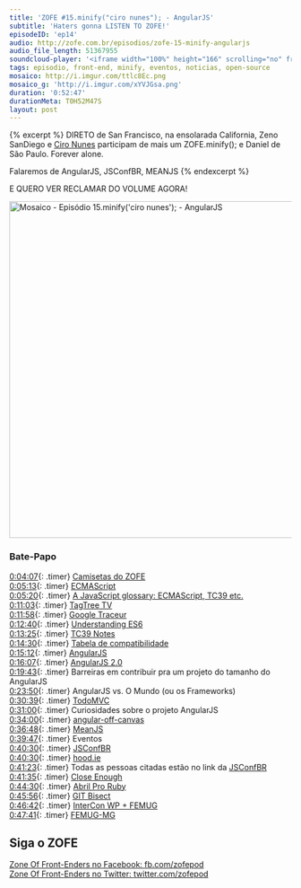 ```yaml
---
title: 'ZOFE #15.minify("ciro nunes"); - AngularJS'
subtitle: 'Haters gonna LISTEN TO ZOFE!'
episodeID: 'ep14'
audio: http://zofe.com.br/episodios/zofe-15-minify-angularjs
audio_file_length: 51367955
soundcloud-player: '<iframe width="100%" height="166" scrolling="no" frameborder="no" src="https://w.soundcloud.com/player/?url=https%3A//api.soundcloud.com/tracks/155522716%3Fsecret_token%3Ds-Z4tiy&amp;color=ff5500&amp;auto_play=false&amp;hide_related=true&amp;show_artwork=true&amp;show_comments=false&amp;show_user=false&amp;show_reposts=false"></iframe>'
tags: episodio, front-end, minify, eventos, noticias, open-source
mosaico: http://i.imgur.com/ttlc8Ec.png
mosaico_g: 'http://i.imgur.com/xYVJGsa.png'
duration: '0:52:47'
durationMeta: T0H52M47S
layout: post
---
```


{% excerpt %}
DIRETO de San Francisco, na ensolarada California, Zeno SanDiego e [Ciro Nunes](http://twitter.com/cironunesdev) participam de mais um ZOFE.minify(); e Daniel de São Paulo. Forever alone.

Falaremos de AngularJS, JSConfBR, MEANJS
{% endexcerpt %}

E QUERO VER RECLAMAR DO VOLUME AGORA!

<img title="Mosaico - Episódio 15.minify('ciro nunes'); - AngularJS" src="http://i.imgur.com/5WZCwMk.png" class="mosaico" alt="Mosaico - Episódio 15.minify('ciro nunes'); - AngularJS" width="600" height="600">


### Bate-Papo

[0:04:07](#t=0:04:07){: .timer} [Camisetas do ZOFE](http://eucompraria.com.br/produto/camiseta-zofe-zone-of-front-enders)<br>
[0:05:13](#t=0:05:13){: .timer} [ECMAScript](http://en.wikipedia.org/wiki/ECMAScript)<br>
[0:05:20](#t=0:05:20){: .timer} [A JavaScript glossary: ECMAScript, TC39 etc.](http://www.2ality.com/2011/06/ecmascript.html)<br>
[0:11:03](#t=0:11:03){: .timer} [TagTree TV](http://tagtree.tv/)<br>
[0:11:58](#t=0:11:58){: .timer} [Google Traceur](https://github.com/google/traceur-compiler)<br>
[0:12:40](#t=0:12:40){: .timer} [Understanding ES6](https://leanpub.com/understandinges6/read/)<br>
[0:13:25](#t=0:13:25){: .timer} [TC39 Notes](https://github.com/rwaldron/tc39-notes)<br>
[0:14:30](#t=0:14:30){: .timer} [Tabela de compatibilidade](http://kangax.github.io/es5-compat-table/es6/)<br>
[0:15:12](#t=0:15:12){: .timer} [AngularJS](https://angularjs.org/)<br>
[0:16:07](#t=0:16:07){: .timer} [AngularJS 2.0](http://blog.angularjs.org/2014/03/angular-20.html)<br>
[0:19:43](#t=0:19:43){: .timer} Barreiras em contribuir pra um projeto do tamanho do AngularJS<br>
[0:23:50](#t=0:01:00){: .timer} AngularJS vs. O Mundo (ou os Frameworks)<br>
[0:30:39](#t=0:30:39){: .timer} [TodoMVC](http://todomvc.com/)<br>
[0:31:00](#t=0:30:00){: .timer} Curiosidades sobre o projeto AngularJS<br>
[0:34:00](#t=0:30:00){: .timer} [angular-off-canvas](https://github.com/cironunes/angular-off-canvas)<br>
[0:36:48](#t=0:36:48){: .timer} [MeanJS](http://meanjs.org/)<br>
[0:39:47](#t=0:32:47){: .timer} Eventos<br>
[0:40:30](#t=0:30:30){: .timer} [JSConfBR](http://jsconfbr.org)<br>
[0:40:30](#t=0:40:30){: .timer} [hood.ie](http://hood.ie)<br>
[0:41:23](#t=0:41:23){: .timer} Todas as pessoas citadas estão no link da [JSConfBR](http://jsconfbr.org)<br>
[0:41:35](#t=0:41:35){: .timer} [Close Enough](https://github.com/furf/close-enough)<br>
[0:44:30](#t=0:44:30){: .timer} [Abril Pro Ruby](http://abrilproruby.com/pt)<br>
[0:45:56](#t=0:45:56){: .timer} [GIT Bisect](http://git-scm.com/docs/git-bisect)<br>
[0:46:42](#t=0:46:42){: .timer} [InterCon WP + FEMUG](http://interconwp.imasters.com.br)<br>
[0:47:41](#t=0:47:41){: .timer} [FEMUG-MG](https://groups.google.com/forum/#!forum/femug-mg)<br>



## Siga o ZOFE

[Zone Of Front-Enders no Facebook: fb.com/zofepod](http://fb.com/zofepod/ "ZOFE no Facebook: fb.com/zofepod")<br>
[Zone Of Front-Enders no Twitter: twitter.com/zofepod](http://twitter.com/zofepod/ "ZOFE no Twitter")<br>
